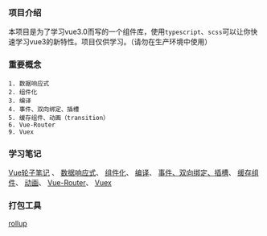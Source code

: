 ### 项目介绍
本项目是为了学习vue3.0而写的一个组件库，使用`typescript`、`scss`可以让你快速学习vue3的新特性。项目仅供学习。（请勿在生产环境中使用）
### 重要概念
    1. 数据响应式
    2. 组件化
    3. 编译
    4. 事件、双向绑定、插槽
    5. 缓存组件、动画（transition）
    6. Vue-Router
    9. Vuex

### 学习笔记

[Vue轮子笔记](https://www.yuque.com/yixiu-wrtcu/qyx5op/og5y2r) 、
[数据响应式]()、
[组件化]()、
[编译]()、
[事件、双向绑定、插槽]()、
[缓存组件]()、
[动画]()、
[Vue-Router]()、
[Vuex]()

### 打包工具

[rollup]()
